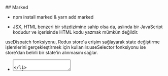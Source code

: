 ## Marked

- npm install marked & yarn add marked

- JSX, HTML benzeri bir sözdizimine sahip olsa da, aslında bir JavaScript kodudur ve içerisinde HTML kodu yazmak mümkün değildir.



useDispatch fonksiyonu, Redux store'a erişim sağlayarak state değiştirme işlemlerini gerçekleştirmek için kullanılır.useSelector fonksiyonu ise store'dan belirli bir state'in alınmasını sağlar.

* <textarea readOnly={isHelpOkey} onChange={handleChange} value={textCurrent} className='left_page col-6 card'>

readOnly özelliği bir input veya textArea'nın içeriğinin kullanıcının degıstırmesını engeller. Bu ozellık kullanıldıgında ilgili eleman sadece okunabılır hale gelır ve kullanıcı ıcerıgı degıstıremez. Yukarıdaki kod satırında isHelpOkey parametresı true degere sahıp oldugu zaman textArea sadece onızleme halınde gozukecek

- dangerouslySetInnerHTML={processedText}

Asagıda markdown olarak gelen verıyı html formatına donusturduk 18.satır (parseHtml) ardından 
const parseHtml = marked(textCurrent, {sanitize:true});
const processedText = { __html: parseHtml };

 <div 
      className="right_page  card" 
      dangerouslySetInnerHTML={{__html:parseHtml}}
      >
 </div>

Yukarıdaki dangerouslySetInnerHTML özelliği HTML ozellıgını dogrudan bır react bılesenıne aktarmaya yarar. Bu özellik object turunde veri alır ve bu object gostermek ıstedıgımız html taglarına sahıp strıng bır verıdır . Bu ozellık genellıkle bır apiden veya baska bır kaynaktan dınamık olarak alinan HTML içeriğini göstermek ıcın kullanılır. 

Özellikle, React uygulamalarında normalde HTML içeriği oluşturmak için JSX kullanılır. Ancak bazen JSX'in yetersiz kaldığı durumlarda dangerouslySetInnerHTML özelliği kullanılabilir. Bu özellik, adından da anlaşılacağı gibi "tehlikeli" olarak nitelendirilir, çünkü doğrudan HTML kodu yazmanıza ve böylece güvenlik açıklarına neden olabilecek kodlar yazmanıza izin verir.

